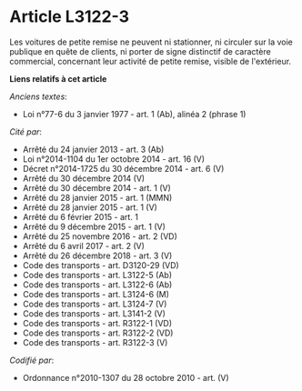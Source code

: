# Article L3122-3

Les voitures de petite remise ne peuvent ni stationner, ni circuler sur la voie publique en quête de clients, ni porter de
signe distinctif de caractère commercial, concernant leur activité de petite remise, visible de l'extérieur.

**Liens relatifs à cet article**

_Anciens textes_:

  - Loi n°77-6 du 3 janvier 1977 - art. 1 (Ab), alinéa 2 (phrase 1)

_Cité par_:

  - Arrêté du 24 janvier 2013 - art. 3 (Ab)
  - Loi n°2014-1104 du 1er octobre 2014 - art. 16 (V)
  - Décret n°2014-1725 du 30 décembre 2014 - art. 6 (V)
  - Arrêté du 30 décembre 2014 (V)
  - Arrêté du 30 décembre 2014 - art. 1 (V)
  - Arrêté du 28 janvier 2015 - art. 1 (MMN)
  - Arrêté du 28 janvier 2015 - art. 1 (V)
  - Arrêté du 6 février 2015 - art. 1
  - Arrêté du 9 décembre 2015 - art. 1 (V)
  - Arrêté du 25 novembre 2016 - art. 2 (VD)
  - Arrêté du 6 avril 2017 - art. 2 (V)
  - Arrêté du 26 décembre 2018 - art. 3 (V)
  - Code des transports - art. D3120-29 (VD)
  - Code des transports - art. L3122-5 (Ab)
  - Code des transports - art. L3122-6 (Ab)
  - Code des transports - art. L3124-6 (M)
  - Code des transports - art. L3124-7 (V)
  - Code des transports - art. L3141-2 (V)
  - Code des transports - art. R3122-1 (VD)
  - Code des transports - art. R3122-2 (VD)
  - Code des transports - art. R3122-3 (V)

_Codifié par_:

  - Ordonnance n°2010-1307 du 28 octobre 2010 - art. (V)
